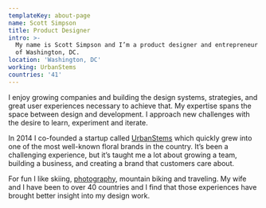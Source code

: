 ```yaml
---
templateKey: about-page
name: Scott Simpson
title: Product Designer
intro: >-
  My name is Scott Simpson and I’m a product designer and entrepreneur based out
  of Washington, DC.
location: 'Washington, DC'
working: UrbanStems
countries: '41'
---
```

I enjoy growing companies and building the design systems, strategies, and great user experiences necessary to achieve that. My expertise spans the space between design and development. I approach new challenges with the desire to learn, experiment and iterate.

In 2014 I co-founded a startup called [UrbanStems](https://urbanstems.com) which quickly grew into one of the most well-known floral brands in the country. It’s been a challenging experience, but it’s taught me a lot about growing a team, building a business, and creating a brand that customers care about.

For fun I like skiing, [photography](https://instagram.com/scott.dc), mountain biking and traveling. My wife and I have been to over 40 countries and I find that those experiences have brought better insight into my design work.
